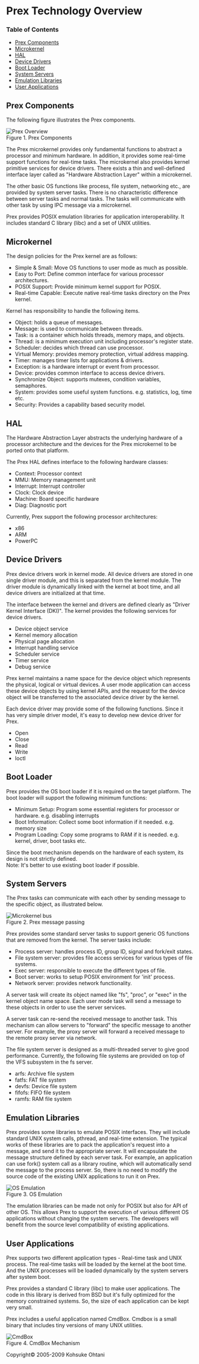 # Prex Technology Overview

### Table of Contents

- [Prex Components](#prex-components)
- [Microkernel](#microkernel)
- [HAL](#hal)
- [Device Drivers](#device-drivers)
- [Boot Loader](#boot-loader)
- [System Servers](#system-servers)
- [Emulation Libraries](#emulation-layers)
- [User Applications](#user-applications)

## Prex Components

The following figure illustrates the Prex components.

![Prex Overview](img/overview/overview.png)  
Figure 1. Prex Components

The Prex microkernel provides only fundamental functions to abstract a processor and minimum hardware. In addition, it provides some real-time support functions for real-time tasks. The microkernel also provides kernel primitive services for device drivers. There exists a thin and well-defined interface layer called as "Hardware Abstraction Layer" within a microkernel.

The other basic OS functions like process, file system, networking etc., are provided by system server tasks. There is no characteristic difference between server tasks and normal tasks. The tasks will communicate with other task by using IPC message via a microkernel.

Prex provides POSIX emulation libraries for application interoperability. It includes standard C library (libc) and a set of UNIX utilities.

## Microkernel

The design policies for the Prex kernel are as follows:

-   Simple & Small: Move OS functions to user mode as much as possible.
-   Easy to Port: Define common interface for various processor architectures.
-   POSIX Support: Provide minimum kernel support for POSIX.
-   Real-time Capable: Execute native real-time tasks directory on the Prex kernel.

Kernel has responsibility to handle the following items.

-   Object: holds a queue of messages.
-   Message: is used to communicate between threads.
-   Task: is a container which holds threads, memory maps, and objects.
-   Thread: is a minimum execution unit including processor's register state.
-   Scheduler: decides which thread can use processor.
-   Virtual Memory: provides memory protection, virtual address mapping.
-   Timer: manages timer lists for applications & drivers.
-   Exception: is a hardware interrupt or event from processor.
-   Device: provides common interface to access device drivers.
-   Synchronize Object: supports mutexes, condition variables, semaphores.
-   System: provides some useful system functions. e.g. statistics, log, time etc.
-   Security: Provides a capability based security model.

## HAL

The Hardware Abstraction Layer abstracts the underlying hardware of a processor architecture and the devices for the Prex microkernel to be ported onto that platform.

The Prex HAL defines interface to the following hardware classes:

-   Context: Processor context
-   MMU: Memory management unit
-   Interrupt: Interrupt controller
-   Clock: Clock device
-   Machine: Board specific hardware
-   Diag: Diagnostic port

Currently, Prex support the following processor architectures:

-   x86
-   ARM
-   PowerPC

## Device Drivers

Prex device drivers work in kernel mode. All device drivers are stored in one single driver module, and this is separated from the kernel module. The driver module is dynamically linked with the kernel at boot time, and all device drivers are initialized at that time.

The interface between the kernel and drivers are defined clearly as "Driver Kernel Interface (DKI)". The kernel provides the following services for device drivers.

-   Device object service
-   Kernel memory allocation
-   Physical page allocation
-   Interrupt handling service
-   Scheduler service
-   Timer service
-   Debug service

Prex kernel maintains a name space for the device object which represents the physical, logical or virtual devices. A user mode application can access these device objects by using kernel APIs, and the request for the device object will be transferred to the associated device driver by the kernel.

Each device driver may provide some of the following functions. Since it has very simple driver model, it's easy to develop new device driver for Prex.

-   Open
-   Close
-   Read
-   Write
-   Ioctl

## Boot Loader

Prex provides the OS boot loader if it is required on the target platform. The boot loader will support the following minimum functions:

-   Minimum Setup: Program some essential registers for processor or hardware. e.g. disabling interrupts
-   Boot Information: Collect some boot information if it needed. e.g. memory size
-   Program Loading: Copy some programs to RAM if it is needed. e.g. kernel, driver, boot tasks etc.

Since the boot mechanism depends on the hardware of each system, its design is not strictly defined.  
Note: It's better to use existing boot loader if possible.

## System Servers

The Prex tasks can communicate with each other by sending message to the specific object, as illustrated below.

![Microkernel bus](img/overview/ipc.png)  
Figure 2. Prex message passing

Prex provides some standard server tasks to support generic OS functions that are removed from the kernel. The server tasks include:

-   Process server: handles process ID, group ID, signal and fork/exit states.
-   File system server: provides file access services for various types of file systems.
-   Exec server: responsible to execute the different types of file.
-   Boot server: works to setup POSIX environment for 'init' process.
-   Network server: provides network functionality.

A server task will create its object named like "fs", "proc", or "exec" in the kernel object name space. Each user mode task will send a message to these objects in order to use the server services.

A server task can re-send the received message to another task. This mechanism can allow servers to "forward" the specific message to another server. For example, the proxy server will forward a received message to the remote proxy server via network.

The file system server is designed as a multi-threaded server to give good performance. Currently, the following file systems are provided on top of the VFS subsystem in the fs server.

-   arfs: Archive file system
-   fatfs: FAT file system
-   devfs: Device file system
-   fifofs: FIFO file system
-   ramfs: RAM file system

## Emulation Libraries

Prex provides some libraries to emulate POSIX interfaces. They will include standard UNIX system calls, pthread, and real-time extension. The typical works of these libraries are to pack the application's request into a message, and send it to the appropriate server. It will encapsulate the message structure defined by each server task. For example, an application can use fork() system call as a library routine, which will automatically send the message to the process server. So, there is no need to modify the source code of the existing UNIX applications to run it on Prex.

![OS Emulation](img/overview/emulate.png)  
Figure 3. OS Emulation

The emulation libraries can be made not only for POSIX but also for API of other OS. This allows Prex to support the execution of various different OS applications without changing the system servers. The developers will benefit from the source level compatibility of existing applications.

## User Applications

Prex supports two different application types - Real-time task and UNIX process. The real-time tasks will be loaded by the kernel at the boot time. And the UNIX processes will be loaded dynamically by the system servers after system boot.

Prex provides a standard C library (libc) to make user applications. The code in this library is derived from BSD but it's fully optimized for the memory constrained systems. So, the size of each application can be kept very small.

Prex includes a useful application named CmdBox. Cmdbox is a small binary that includes tiny versions of many UNIX utilities.

![CmdBox](img/overview/cmdbox.png)  
Figure 4. CmdBox Mechanism



Copyright© 2005-2009 Kohsuke Ohtani